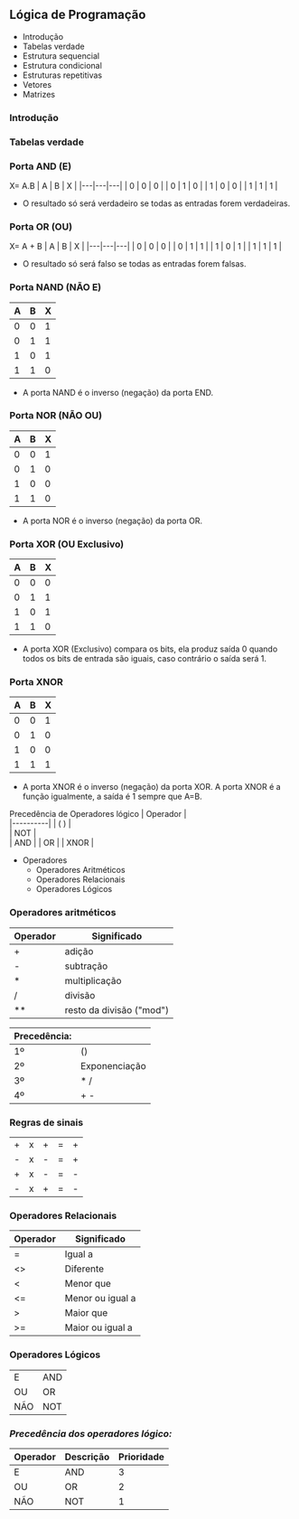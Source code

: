 ## **Lógica de Programação**
- Introdução
- Tabelas verdade
- Estrutura sequencial
- Estrutura condicional
- Estruturas repetitivas
- Vetores
- Matrizes

### Introdução

### Tabelas verdade
### Porta AND (E)
X= A.B
| A | B | X |
|---|---|---|
| 0 | 0 | 0 |
| 0 | 1 | 0 |
| 1 | 0 | 0 |
| 1 | 1 | 1 |
- O resultado só será verdadeiro se todas as entradas forem verdadeiras.

### Porta OR (OU)
X= A + B
| A | B | X |
|---|---|---|
| 0 | 0 | 0 |
| 0 | 1 | 1 |
| 1 | 0 | 1 |
| 1 | 1 | 1 |
- O resultado só será falso se todas as entradas forem falsas.

### Porta NAND (NÃO E)

| A | B | X |
|---|---|---|
| 0 | 0 | 1 |
| 0 | 1 | 1 |
| 1 | 0 | 1 |
| 1 | 1 | 0 |
- A porta NAND é o inverso (negação) da porta END.

### Porta NOR (NÃO OU)

| A | B | X |
|---|---|---|
| 0 | 0 | 1 |
| 0 | 1 | 0 |
| 1 | 0 | 0 |
| 1 | 1 | 0 |
- A porta NOR é o inverso (negação) da porta OR.

### Porta XOR (OU Exclusivo)

| A | B | X |
|---|---|---|
| 0 | 0 | 0 |
| 0 | 1 | 1 |
| 1 | 0 | 1 |
| 1 | 1 | 0 |
- A porta XOR (Exclusivo) compara os bits, ela produz saída 0 quando todos os bits de entrada são iguais, caso contrário o saída será 1.

### Porta XNOR

| A | B | X |
|---|---|---|
| 0 | 0 | 1 |
| 0 | 1 | 0 |
| 1 | 0 | 0 |
| 1 | 1 | 1 |
- A porta XNOR é o inverso (negação) da porta XOR. A porta XNOR é a função igualmente, a saída é 1 sempre que A=B.

Precedência de Operadores lógico
| Operador |                
|----------|
|    ( )   |  
|    NOT   |  
|    AND   | 
|    OR    |
|    XNOR  |  


- Operadores
    - Operadores Aritméticos
    - Operadores Relacionais
    - Operadores Lógicos


### Operadores aritméticos                
| Operador |  Significado              | 
|----------|---------------------------|
|    +     |  adição                   |
|    -     |  subtração                |
|    *     |  multiplicação            |
|    /     |  divisão                  |
|    **    |  resto da divisão ("mod") |


| Precedência:  |                | 
|---------------|--------------- |
|    1º         |  ()            |
|    2º         |  Exponenciação |
|    3º         |  * /           |
|    4º         |  + -           |

### Regras de sinais
|   |   |   |   |   |
|---|---|---|---|---|
| + | x | + | = | + |
| - | x | - | = | + |
| + | x | - | = | - |
| - | x | + | = | - |


### Operadores Relacionais                
| Operador |  Significado              | 
|----------|---------------------------|
|    =     |  Igual a                  |
|    <>    |  Diferente                |
|    <     |  Menor que                |
|    <=    |  Menor ou igual a         |
|    >     |  Maior que                |
|    >=    |  Maior ou igual a         |


### Operadores Lógicos
|     |     | 
|-----|-----|
| E   | AND |
| OU  | OR  |
| NÃO | NOT |


### ***Precedência dos operadores lógico:***
|Operador | Descrição | Prioridade |
|---------|-----------|------------|
| E       |    AND    |     3      |
| OU      |    OR     |     2      |
| NÃO     |   NOT     |     1      |


